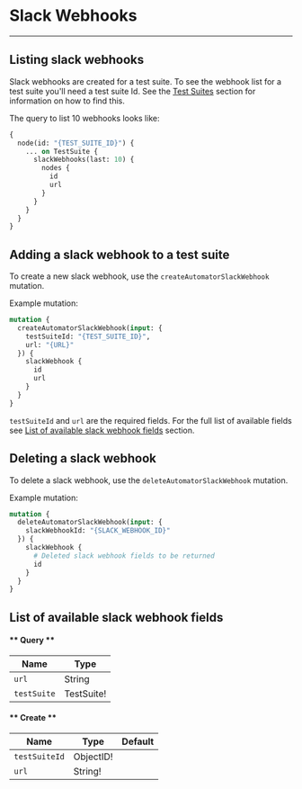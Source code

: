 # Slack Webhooks
---
<!-- TODO: Add a quick tutorial about how to setup slack webhook in slack -->

## Listing slack webhooks

Slack webhooks are created for a test suite. To see the webhook list for a test suite you'll need a test suite Id. See the [Test Suites](/test-suites) section for information on how to find this.

The query to list 10 webhooks looks like:

```graphql
{
  node(id: "{TEST_SUITE_ID}") {
    ... on TestSuite {
      slackWebhooks(last: 10) {
        nodes {
          id
          url
        }
      }
    }
  }
}
```

## Adding a slack webhook to a test suite

To create a new slack webhook, use the `createAutomatorSlackWebhook` mutation.

Example mutation:
```graphql
mutation {
  createAutomatorSlackWebhook(input: {
    testSuiteId: "{TEST_SUITE_ID}",
    url: "{URL}"
  }) {
    slackWebhook {
      id
      url
    }
  }
}
```
`testSuiteId` and `url` are the required fields. For the full list of available fields see [List of available slack webhook fields](slack-webhooks?id=list-of-available-test-suite-fields) section.

## Deleting a slack webhook

To delete a slack webhook, use the `deleteAutomatorSlackWebhook` mutation.

Example mutation:
```graphql
mutation {
  deleteAutomatorSlackWebhook(input: {
    slackWebhookId: "{SLACK_WEBHOOK_ID}"
  }) {
    slackWebhook {
      # Deleted slack webhook fields to be returned
      id
    }
  }
}
```

## List of available slack webhook fields

<!-- tabs:start -->

#### ** Query **

Name | Type
--- | ---
`url` | String
`testSuite` | TestSuite!

#### ** Create **

Name | Type | Default
--- | --- | ---
`testSuiteId` | ObjectID! |
`url` | String! |
